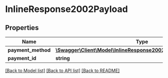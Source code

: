 # InlineResponse2002Payload

## Properties
Name | Type | Description | Notes
------------ | ------------- | ------------- | -------------
**payment_method** | [**\Swagger\Client\Model\InlineResponse2002PayloadPaymentMethod[]**](InlineResponse2002PayloadPaymentMethod.md) |  | [optional] 
**payment_id** | **string** |  | [optional] 

[[Back to Model list]](../../README.md#documentation-for-models) [[Back to API list]](../../README.md#documentation-for-api-endpoints) [[Back to README]](../../README.md)

